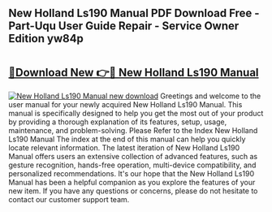 ## New Holland Ls190 Manual PDF Download Free - Part-Uqu User Guide Repair - Service Owner Edition yw84p

# <h2><a href="http://bc86573.oget.top/?id=New+Holland+Ls190+Manual">🔗Download New 👉🔴 New Holland Ls190 Manual</a></h2>

[![New Holland Ls190 Manual new download](https://i.imgur.com/5g1atiW.png)](http://bc86573.oget.top/?id=New+Holland+Ls190+Manual)
Greetings and welcome to the user manual for your newly acquired New Holland Ls190 Manual. This manual is specifically designed to help you get the most out of your product by providing a thorough explanation of its features, setup, usage, maintenance, and problem-solving. Please Refer to the Index New Holland Ls190 Manual The index at the end of this manual can help you quickly locate relevant information. The latest iteration of New Holland Ls190 Manual offers users an extensive collection of advanced features, such as gesture recognition, hands-free operation, multi-device compatibility, and personalized recommendations. It's our hope that the New Holland Ls190 Manual has been a helpful companion as you explore the features of your new item. If you have any questions or concerns, please do not hesitate to contact our customer support team.
